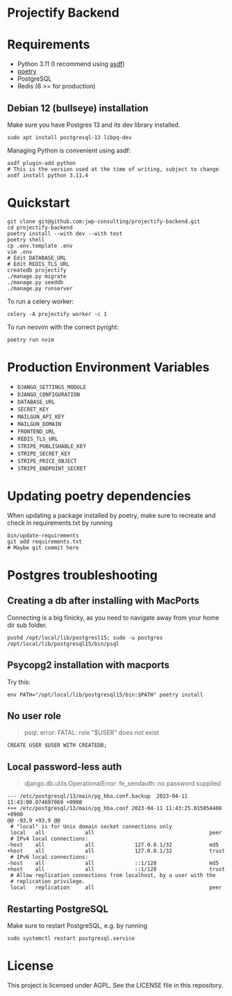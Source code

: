 # Projectify Backend

# Requirements

- Python 3.11 (I recommend using [asdf](https://asdf-vm.com/))
- [poetry](https://python-poetry.org/docs/)
- PostgreSQL
- Redis (6 >= for production)

## Debian 12 (bullseye) installation

Make sure you have Postgres 13 and its dev library installed.

```
sudo apt install postgresql-13 libpq-dev
```

Managing Python is convenient using asdf:

```
asdf plugin-add python
# This is the version used at the time of writing, subject to change
asdf install python 3.11.4
```

# Quickstart

```
git clone git@github.com:jwp-consulting/projectify-backend.git
cd projectify-backend
poetry install --with dev --with test
poetry shell
cp .env.template .env
vim .env
# Edit DATABASE_URL
# Edit REDIS_TLS_URL
createdb projectify
./manage.py migrate
./manage.py seeddb
./manage.py runserver
```

To run a celery worker:

`celery -A projectify worker -c 1`

To run neovim with the correct pyright:

```
poetry run nvim
```

# Production Environment Variables

- `DJANGO_SETTINGS_MODULE`
- `DJANGO_CONFIGURATION`
- `DATABASE_URL`
- `SECRET_KEY`
- `MAILGUN_API_KEY`
- `MAILGUN_DOMAIN`
- `FRONTEND_URL`
- `REDIS_TLS_URL`
- `STRIPE_PUBLISHABLE_KEY`
- `STRIPE_SECRET_KEY`
- `STRIPE_PRICE_OBJECT`
- `STRIPE_ENDPOINT_SECRET`

# Updating poetry dependencies

When updating a package installed by poetry, make sure to recreate and check in
requirements.txt by running

```
bin/update-requirements
git add requirements.txt
# Maybe git commit here
```

# Postgres troubleshooting

## Creating a db after installing with MacPorts

Connecting is a big finicky, as you need to navigate away from your home dir
sub folder.

```
pushd /opt/local/lib/postgresl15; sudo -u postgres /opt/local/lib/postgresql15/bin/psql
```

## Psycopg2 installation with macports

Try this:

```
env PATH="/opt/local/lib/postgresql15/bin:$PATH" poetry install
```

## No user role

> psql: error: FATAL:  role "$USER" does not exist

```
CREATE USER $USER WITH CREATEDB;
```

## Local password-less auth

> django.db.utils.OperationalError: fe_sendauth: no password supplied

```
--- /etc/postgresql/13/main/pg_hba.conf.backup	2023-04-11 11:43:00.074697069 +0900
+++ /etc/postgresql/13/main/pg_hba.conf	2023-04-11 11:43:25.015054408 +0900
@@ -93,9 +93,9 @@
 # "local" is for Unix domain socket connections only
 local   all             all                                     peer
 # IPv4 local connections:
-host    all             all             127.0.0.1/32            md5
+host    all             all             127.0.0.1/32            trust
 # IPv6 local connections:
-host    all             all             ::1/128                 md5
+host    all             all             ::1/128                 trust
 # Allow replication connections from localhost, by a user with the
 # replication privilege.
 local   replication     all                                     peer
```

## Restarting PostgreSQL

Make sure to restart PostgreSQL, e.g. by running

```
sudo systemctl restart postgresql.service
```

# License

This project is licensed under AGPL. See the LICENSE file in this repository.
